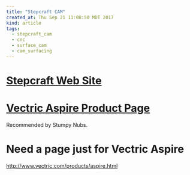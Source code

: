 ```yaml
---
title: "Stepcraft CAM"
created_at: Thu Sep 21 11:08:50 MDT 2017
kind: article
tags:
  - stepcraft_cam
  - cnc
  - surface_cam
  - cam_surfacing
---
```


<h1>
  <a href="https://stepcraft.us/" target="_blank">Stepcraft Web Site</a>
</h1>

<h1>
  <a href="https://stepcraft.us/product/vectric-aspire/" target="_blank">Vectric Aspire Product Page</a>
</h1>

Recommended by Stumpy Nubs.

<h1>Need a page just for Vectric Aspire</h1>

http://www.vectric.com/products/aspire.html

<!--
html boilerplate
<a href="" target="_blank"></a>
<a name=""></a>
<img src="" width="400px">
<ul>
  <li></li>
</ul>
<pre>
</pre>
<pre><code>
</code></pre>
<math xmlns='http://www.w3.org/1998/Math/MathML' display='block'>
</math>
-->
